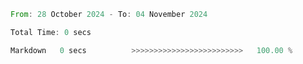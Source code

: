 <!--START_SECTION:waka-->

```rust
From: 28 October 2024 - To: 04 November 2024

Total Time: 0 secs

Markdown   0 secs          >>>>>>>>>>>>>>>>>>>>>>>>>   100.00 %
```

<!--END_SECTION:waka-->
